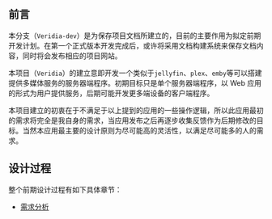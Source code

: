## 前言

本分支（`Veridia-dev`）是为保存项目文档所建立的，目前的主要作用为拟定前期开发计划。在第一个正式版本开发完成后，或许将采用文档构建系统来保存文档内容，同时将会发布相应的项目网站。

本项目（`Veridia`）的建立意即开发一个类似于`jellyfin`、`plex`、`emby`等可以搭建提供多媒体服务的服务器端程序。初期目标只是单个服务器端程序，以 Web 应用的形式为用户提供服务，后期可能开发更多端设备的客户端程序。

本项目建立的初衷在于不满足于以上提到的应用的一些操作逻辑，所以此应用最初的需求将完全是我自身的需求，当应用发布之后再逐步收集反馈作为后期修改的目标。当然本应用最主要的设计原则为尽可能高的灵活性，以满足尽可能多的人的需求。



## 设计过程

整个前期设计过程有如下具体章节：

- [需求分析](Require.md)